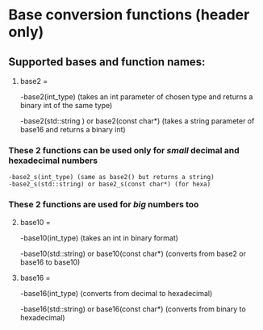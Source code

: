 # Base conversion functions (header only)
## Supported bases and function names:
1. base2 =  

   -base2(int_type) (takes an int parameter of chosen type and returns a binary int of the same type)

   -base2(std::string ) or base2(const char*) (takes a string parameter of base16 and returns a binary int)

### **These 2 functions can be used only for _small_ decimal and hexadecimal numbers**

    -base2_s(int_type) (same as base2() but returns a string)
    -base2_s(std::string) or base2_s(const char*) (for hexa)

### **These 2 functions are used for _big_ numbers too**

2. base10 =

   -base10(int_type) (takes an int in binary format)

   -base10(std::string) or base10(const char*) (converts from base2 or base16 to base10)

3. base16 = 

   -base16(int_type) (converts from decimal to hexadecimal)
   
   -base16(std::string) or base16(const char*) (converts from binary to hexadecimal)

